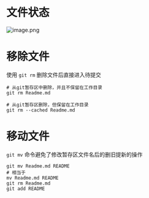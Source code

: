 # 文件状态
 ![image.png](https://fastly.jsdelivr.net/gh/mingo99/PicBed/img/20240926233947.png)
# 移除文件
使用 `git rm` 删除文件后直接进入待提交
```shell
# 从git暂存区中删除，并且不保留在工作目录
git rm Readme.md

# 从git暂存区删除，但保留在工作目录
git rm --cached Readme.md
```

# 移动文件
`git mv` 命令避免了修改暂存区文件名后的删旧提新的操作
```shell
git mv Readme.md README
# 相当于
mv Readme.md README
git rm Readme.md
git add README
```
